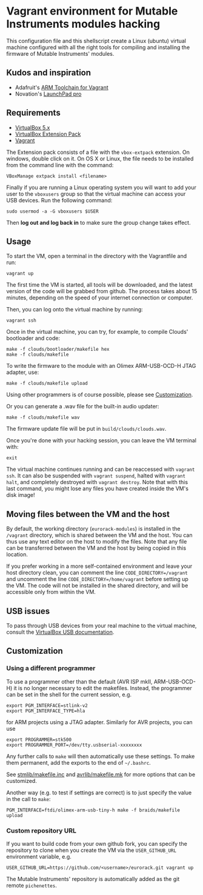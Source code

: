 # Vagrant environment for Mutable Instruments modules hacking

This configuration file and this shellscript create a Linux (ubuntu) virtual machine configured with all the right tools for compiling and installing the firmware of Mutable Instruments' modules.

## Kudos and inspiration

* Adafruit's [ARM Toolchain for Vagrant](https://github.com/adafruit/ARM-toolchain-vagrant)
* Novation's [LaunchPad pro](https://github.com/dvhdr/launchpad-pro)

## Requirements

* [VirtualBox 5.x](https://www.virtualbox.org/wiki/Downloads)
* [VirtualBox Extension Pack](https://www.virtualbox.org/wiki/Downloads)
* [Vagrant](https://www.vagrantup.com/downloads.html)

The Extension pack consists of a file with the `vbox-extpack` extension.  On windows, double click on it.  On OS X or Linux, the file needs to be installed from the command line with the command:

    VBoxManage extpack install <filename>

Finally if you are running a Linux operating system you will want to add your user to the `vboxusers` group so that the virtual machine can access your USB devices.  Run the following command:

    sudo usermod -a -G vboxusers $USER

Then **log out and log back in** to make sure the group change takes effect.

## Usage

To start the VM, open a terminal in the directory with the Vagrantfile and run:

    vagrant up

The first time the VM is started, all tools will be downloaded, and the latest version of the code will be grabbed from github.  The process takes about 15 minutes, depending on the speed of your internet connection or computer.

Then, you can log onto the virtual machine by running:

    vagrant ssh

Once in the virtual machine, you can try, for example, to compile Clouds' bootloader and code:

    make -f clouds/bootloader/makefile hex
    make -f clouds/makefile

To write the firmware to the module with an Olimex ARM-USB-OCD-H JTAG adapter, use:

    make -f clouds/makefile upload

Using other programmers is of course possible, please see [Customization](#customization).

Or you can generate a .wav file for the built-in audio updater:

    make -f clouds/makefile wav

The firmware update file will be put in `build/clouds/clouds.wav`.

Once you're done with your hacking session, you can leave the VM terminal with:

    exit

The virtual machine continues running and can be reaccessed with `vagrant ssh`. It can also be suspended with `vagrant suspend`, halted with `vagrant halt`, and completely destroyed with `vagrant destroy`.  Note that with this last command, you might lose any files you have created inside the VM's disk image!

## Moving files between the VM and the host

By default, the working directory (`eurorack-modules`) is installed in the `/vagrant` directory, which is shared between the VM and the host.  You can thus use any text editor on the host to modify the files.  Note that any file can be transferred between the VM and the host by being copied in this location.

If you prefer working in a more self-contained environment and leave your host directory clean, you can comment the line `CODE_DIRECTORY=/vagrant` and uncomment the line `CODE_DIRECTORY=/home/vagrant` before setting up the VM.  The code will not be installed in the shared directory, and will be accessible only from within the VM.

## USB issues

To pass through USB devices from your real machine to the virtual machine, consult the [VirtualBox USB documentation](https://www.virtualbox.org/manual/ch03.html#idp96037808).

## <a name=#customization></a>Customization

### Using a different programmer
To use a programmer other than the default (AVR ISP mkII, ARM-USB-OCD-H) it is no longer necessary to edit the makefiles. Instead, the programmer can be set in the shell for the current session, e.g.

	export PGM_INTERFACE=stlink-v2
	export PGM_INTERFACE_TYPE=hla

for ARM projects using a JTAG adapter. Similarly for AVR projects, you can use

	export PROGRAMMER=stk500
	export PROGRAMMER_PORT=/dev/tty.usbserial-xxxxxxxx

Any further calls to `make` will then automatically use these settings. To make them permanent, add the exports to the end of `~/.bashrc`.

See [stmlib/makefile.inc](https://github.com/pichenettes/stmlib/blob/master/makefile.inc#L29) and [avrlib/makefile.mk](https://github.com/pichenettes/avril/blob/master/makefile.mk#L16) for more options that can be customized.

Another way (e.g. to test if settings are correct) is to just specify the value in the call to `make`:

	PGM_INTERFACE=ftdi/olimex-arm-usb-tiny-h make -f braids/makefile upload

### Custom repository URL
If you want to build code from your own github fork, you can specify the repository to clone when you create the VM via the `USER_GITHUB_URL` environment variable, e.g.

	USER_GITHUB_URL=https://github.com/<username>/eurorack.git vagrant up

The Mutable Instruments' repository is automatically added as the git remote `pichenettes`.